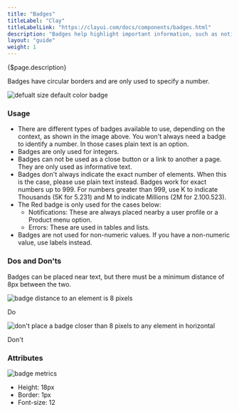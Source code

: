 ```yaml
---
title: "Badges"
titleLabel: "Clay"
titleLabelLink: "https://clayui.com/docs/components/badges.html"
description: "Badges help highlight important information, such as notifications or new and unread messages."
layout: "guide"
weight: 1
---
```


<div class="page-description">{$page.description}</div>

Badges have circular borders and are only used to specify a number.

![defualt size default color badge](../../../images/Badges.jpg)

### Usage

* There are different types of badges available to use, depending on the context, as shown in the image above. You won't always need a badge to identify a number. In those cases plain text is an option.
* Badges are only used for integers.
* Badges can not be used as a close button or a link to another a page. They are only used as informative text.
* Badges don't always indicate the exact number of elements. When this is the case, please use plain text instead. Badges work for exact numbers up to 999. For numbers greater than 999, use K to indicate Thousands (5K for 5.231) and M to indicate Millions (2M for 2.100.523).
* The Red badge is only used for the cases below:
	* Notifications: These are always placed nearby a user profile or a Product menu option.
	* Errors: These are used in tables and lists.
* Badges are not used for non-numeric values. If you have a non-numeric value, use labels instead.

### Dos and Don'ts

Badges can be placed near text, but there must be a minimum distance of 8px between the two.

<div class="row">
	<div class="dodont col-lg">
		<img class="do" src="../../../images/BadgeDoDistance.jpg" alt="badge distance to an element is 8 pixels">
		<p class="do">Do</p>
	</div>
	<div class="dodont col-lg">
		<img class="dont" src="../../../images/BadgeDontDistance.jpg" alt="don't place a badge closer than 8 pixels to any element in horizontal">
		<p class="dont">Don't</p>
	</div>
</div>

### Attributes

![badge metrics](../../../images/BadgesMetrics.jpg)

* Height: 18px
* Border: 1px
* Font-size: 12
